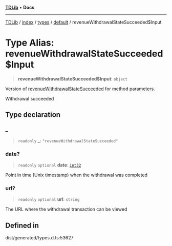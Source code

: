 [**TDLib**](../../../../../../README.md) • **Docs**

***

[TDLib](../../../../../../modules.md) / [index](../../../../../README.md) / [types](../../../README.md) / [default](../README.md) / revenueWithdrawalStateSucceeded$Input

# Type Alias: revenueWithdrawalStateSucceeded$Input

> **revenueWithdrawalStateSucceeded$Input**: `object`

Version of [revenueWithdrawalStateSucceeded](revenueWithdrawalStateSucceeded.md) for method parameters.

Withdrawal succeeded

## Type declaration

### \_

> `readonly` **\_**: `"revenueWithdrawalStateSucceeded"`

### date?

> `readonly` `optional` **date**: [`int32`](int32.md)

Point in time (Unix timestamp) when the withdrawal was completed

### url?

> `readonly` `optional` **url**: `string`

The URL where the withdrawal transaction can be viewed

## Defined in

dist/generated/types.d.ts:53627
